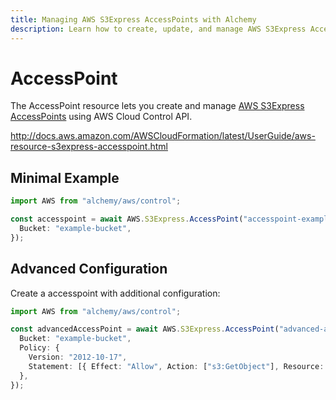 ```yaml
---
title: Managing AWS S3Express AccessPoints with Alchemy
description: Learn how to create, update, and manage AWS S3Express AccessPoints using Alchemy Cloud Control.
---
```


# AccessPoint

The AccessPoint resource lets you create and manage [AWS S3Express AccessPoints](https://docs.aws.amazon.com/s3express/latest/userguide/) using AWS Cloud Control API.

http://docs.aws.amazon.com/AWSCloudFormation/latest/UserGuide/aws-resource-s3express-accesspoint.html

## Minimal Example

```ts
import AWS from "alchemy/aws/control";

const accesspoint = await AWS.S3Express.AccessPoint("accesspoint-example", {
  Bucket: "example-bucket",
});
```

## Advanced Configuration

Create a accesspoint with additional configuration:

```ts
import AWS from "alchemy/aws/control";

const advancedAccessPoint = await AWS.S3Express.AccessPoint("advanced-accesspoint", {
  Bucket: "example-bucket",
  Policy: {
    Version: "2012-10-17",
    Statement: [{ Effect: "Allow", Action: ["s3:GetObject"], Resource: "*" }],
  },
});
```


